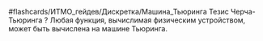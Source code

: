#flashcards/ИТМО_гейдев/Дискретка/Машина_Тьюринга
Тезис Черча-Тьюринга
?
Любая функция, вычислимая физическим устройством, может быть вычислена на машине Тьюринга.
